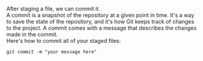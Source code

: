 After staging a file, we can commit it.
<br />
A commit is a snapshot of the repository at a given point in time. It's a way to save the state of the repository, and it's how Git keeps track of changes to the project. A commit comes with a message that describes the changes made in the commit.
<br />
Here's how to commit all of your staged files:
```
git commit -m "your message here"
```
